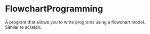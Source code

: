# FlowchartProgramming
A program that allows you to write programs using a flowchart model. Similar to scratch.
